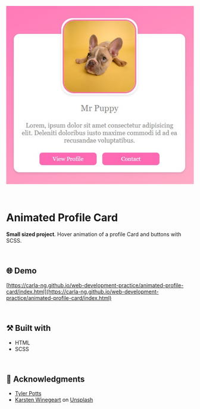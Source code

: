 <p align="center">
  <img src="https://github.com/carla-ng/web-development-practice/blob/main/animated-profile-card/assets/readme_image_1.jpg?raw=true" alt="Profile Card">
</p>

<br>

# Animated Profile Card
**Small sized project**. Hover animation of a profile Card and buttons with SCSS.

<br>

## :globe_with_meridians: Demo
[https://carla-ng.github.io/web-development-practice/animated-profile-card/index.html](https://carla-ng.github.io/web-development-practice/animated-profile-card/index.html)

<br>

## :hammer_and_pick: Built with
* HTML
* SCSS

<br>

## :clap: Acknowledgments
* [Tyler Potts](https://tylerpotts.co.uk/) <br>
* [Karsten Winegeart](https://unsplash.com/@karsten116?utm_source=unsplash&utm_medium=referral&utm_content=creditCopyText) on [Unsplash](https://unsplash.com/s/photos/pet?utm_source=unsplash&utm_medium=referral&utm_content=creditCopyText)
